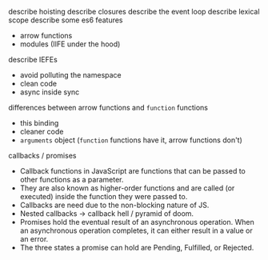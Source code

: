 
describe hoisting
describe closures
describe the event loop
describe lexical scope
describe some es6 features
  - arrow functions
  - modules (IIFE under the hood)

describe IEFEs
  - avoid polluting the namespace
  - clean code
  - async inside sync

differences between arrow functions and `function` functions
  - this binding
  - cleaner code
  - `arguments` object (`function` functions have it, arrow functions don't)

callbacks / promises 
- Callback functions in JavaScript are functions that can be passed to other functions as a parameter.
- They are also known as higher-order functions and are called (or executed) inside the function they were passed to. 
- Callbacks are need due to the non-blocking nature of JS.
- Nested callbacks -> callback hell / pyramid of doom.
- Promises hold the eventual result of an asynchronous operation. When an asynchronous operation completes, it can either result in a value or an error. 
- The three states a promise can hold are Pending, Fulfilled, or Rejected.
